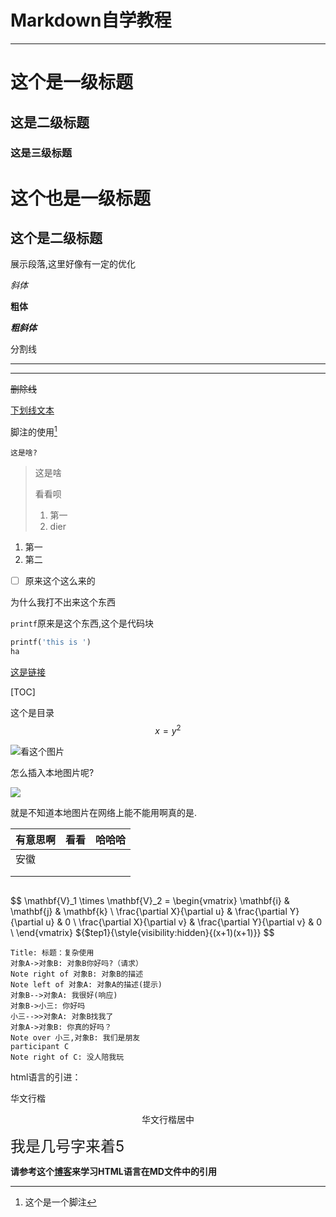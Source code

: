 # Markdown自学教程

***


# 这个是一级标题
## 这是二级标题
### 这是三级标题

这个也是一级标题
=======
这个是二级标题
----------------



展示段落,这里好像有一定的优化

*斜体*

**粗体**

***粗斜体***

分割线

***

---

~~删除线~~

<u>下划线文本</u>

脚注的使用[^脚注]



[^脚注]: 这个是一个脚注

`这是啥?`

> 这是啥
>
> 看看呗
>
> 1. 第一
> 2. dier

1. 第一
2. 第二

- [ ] 原来这个这么来的

为什么我打不出来这个东西

`printf`原来是这个东西,这个是代码块

 

```python
printf('this is ')
ha
```

[这是链接](https://www.runoob.com/markdown/md-link.html)

[TOC]

这个是目录
$$
x=y^2
$$


![看这个图片](https://dss1.bdstatic.com/70cFuXSh_Q1YnxGkpoWK1HF6hhy/it/u=1035415831,1465727770&fm=26&gp=0.jpg)



怎么插入本地图片呢?

![](C:\Users\child\Pictures\winter_nature_3-wallpaper-2560x1440.jpg)

就是不知道本地图片在网络上能不能用啊真的是.

| 有意思啊 | 看看 | 哈哈哈 |
| -------- | ---- | ------ |
| 安徽     |      |        |
|          |      |        |
|          |      |        |

```

```

$$
\mathbf{V}_1 \times \mathbf{V}_2 =  \begin{vmatrix} 
\mathbf{i} & \mathbf{j} & \mathbf{k} \\
\frac{\partial X}{\partial u} &  \frac{\partial Y}{\partial u} & 0 \\
\frac{\partial X}{\partial v} &  \frac{\partial Y}{\partial v} & 0 \\
\end{vmatrix}
${$tep1}{\style{visibility:hidden}{(x+1)(x+1)}}
$$

```sequence
Title: 标题：复杂使用
对象A->对象B: 对象B你好吗?（请求）
Note right of 对象B: 对象B的描述
Note left of 对象A: 对象A的描述(提示)
对象B-->对象A: 我很好(响应)
对象B->小三: 你好吗
小三-->>对象A: 对象B找我了
对象A->对象B: 你真的好吗？
Note over 小三,对象B: 我们是朋友
participant C
Note right of C: 没人陪我玩
```



html语言的引进：

<font face="华文行楷">华文行楷</font> 

<center><font face="华文行楷">华文行楷居中</font></center>

<font Size=5>我是几号字来着5</font> 

**请参考这个[博客](https://blog.csdn.net/qq_41511151/article/details/100527328?depth_1-utm_source=distribute.pc_relevant.none-task&utm_source=distribute.pc_relevant.none-task)来学习HTML语言在MD文件中的引用**

